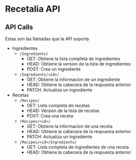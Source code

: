 # Recetalia API

## API Calls
Estas son las llamadas que la API soporta
- Ingredientes
  - `/Ingredients/`
    - GET: Obtiene la lista completa de ingredientes
    - HEAD: Obtiene la version de la lista de ingredientes
    - POST: Crea un ingrediente
  - `/Ingredients/<id>/`
    - GET: Obtiene la informacion de un ingrediente
    - HEAD: Obtiene la cabecera de la respuesta anterior 
    - PATCH: Actualiza un ingrediente
- Recetas
  - `/Recipes/`
    - GET: Lista completa de recetas
    - HEAD: Version de la lista de recetas
    - POST: Crea una receta
  - `/Recipes/<id>/`
    - GET: Obtiene la informacion de una receta
    - HEAD: Obtiene la cabecera de la respuesta anterior
    - PATCH: Actualiza un ingrediente
  - `/Recipes/<id>/Ingredients/`
    - GET: Lista completa de ingredientes de una receta
    - HEAD: Obtiene la cabecera de la respuesta anterior
